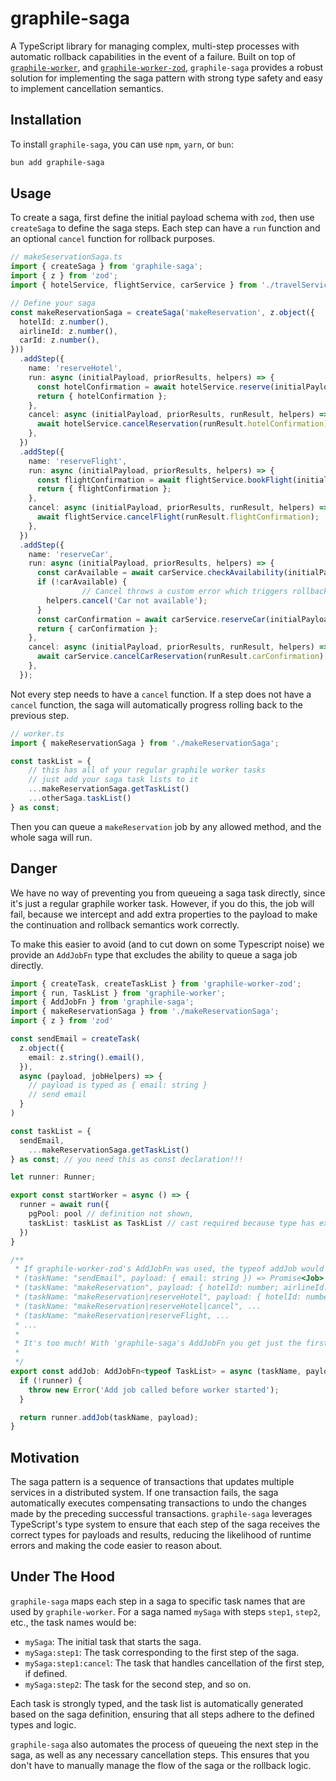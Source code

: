 # graphile-saga

A TypeScript library for managing complex, multi-step processes with automatic rollback capabilities in the event of a failure.
Built on top of [`graphile-worker`](https://github.com/graphile/worker), and
[`graphile-worker-zod`](https://github.com/ben-pr-p/graphile-worker-zod), 
`graphile-saga` provides a robust solution for implementing the saga pattern with strong type safety and 
easy to implement cancellation semantics.

## Installation

To install `graphile-saga`, you can use `npm`, `yarn`, or `bun`:

```bash
bun add graphile-saga
```

## Usage

To create a saga, first define the initial payload schema with `zod`, then use `createSaga` to define the saga steps. Each step can have a `run` function and an optional `cancel` function for rollback purposes.

```typescript
// makeSeservationSaga.ts
import { createSaga } from 'graphile-saga';
import { z } from 'zod';
import { hotelService, flightService, carService } from './travelServices';

// Define your saga
const makeReservationSaga = createSaga('makeReservation', z.object({
  hotelId: z.number(),
  airlineId: z.number(),
  carId: z.number(),
}))
  .addStep({
    name: 'reserveHotel',
    run: async (initialPayload, priorResults, helpers) => {
      const hotelConfirmation = await hotelService.reserve(initialPayload.hotelId);
      return { hotelConfirmation };
    },
    cancel: async (initialPayload, priorResults, runResult, helpers) => {
      await hotelService.cancelReservation(runResult.hotelConfirmation);
    },
  })
  .addStep({
    name: 'reserveFlight',
    run: async (initialPayload, priorResults, helpers) => {
      const flightConfirmation = await flightService.bookFlight(initialPayload.airlineId);
      return { flightConfirmation };
    },
    cancel: async (initialPayload, priorResults, runResult, helpers) => {
      await flightService.cancelFlight(runResult.flightConfirmation);
    },
  })
  .addStep({
    name: 'reserveCar',
    run: async (initialPayload, priorResults, helpers) => {
      const carAvailable = await carService.checkAvailability(initialPayload.carId);
      if (!carAvailable) {
				// Cancel throws a custom error which triggers rollbacks all the way up
        helpers.cancel('Car not available');
      }
      const carConfirmation = await carService.reserveCar(initialPayload.carId);
      return { carConfirmation };
    },
    cancel: async (initialPayload, priorResults, runResult, helpers) => {
      await carService.cancelCarReservation(runResult.carConfirmation);
    },
  });
```

Not every step needs to have a `cancel` function. If a step does not have a `cancel` function, the saga will automatically progress
rolling back to the previous step.

```typescript
// worker.ts
import { makeReservationSaga } from './makeReservationSaga';

const taskList = {
	// this has all of your regular graphile worker tasks
	// just add your saga task lists to it
	...makeReservationSaga.getTaskList()
	...otherSaga.taskList()
} as const;
```

Then you can queue a `makeReservation` job by any allowed method, and the whole saga will run.

## Danger

We have no way of preventing you from queueing a saga task directly, since it's just a regular graphile worker task.
However, if you do this, the job will fail, because we intercept and add extra properties to the payload 
to make the continuation and rollback semantics work correctly.

To make this easier to avoid (and to cut down on some Typescript noise) we provide an `AddJobFn` type that excludes the
ability to queue a saga job directly.

```typescript
import { createTask, createTaskList } from 'graphile-worker-zod';
import { run, TaskList } from 'graphile-worker';
import { AddJobFn } from 'graphile-saga';
import { makeReservationSaga } from './makeReservationSaga';
import { z } from 'zod'

const sendEmail = createTask(
  z.object({
    email: z.string().email(),
  }),
  async (payload, jobHelpers) => {
    // payload is typed as { email: string }
    // send email
  }
)

const taskList = {
  sendEmail,
	...makeReservationSaga.getTaskList()
} as const; // you need this as const declaration!!!

let runner: Runner;

export const startWorker = async () => {
  runner = await run({
    pgPool: pool // definition not shown,
    taskList: taskList as TaskList // cast required because type has extra info graphile-worker doesn't want
  })
}

/**
 * If graphile-worker-zod's AddJobFn was used, the typeof addJob would be:
 * (taskName: "sendEmail", payload: { email: string }) => Promise<Job>
 * (taskName: "makeReservation", payload: { hotelId: number; airlineId: number; carId: number; }) => Promise<Job>
 * (taskName: "makeReservation|reserveHotel", payload: { hotelId: number; airlineId: number; carId: number; }) => Promise<Job>
 * (taskName: "makeReservation|reserveHotel|cancel", ...
 * (taskName: "makeReservation|reserveFlight, ...
 * ...
 * 
 * It's too much! With 'graphile-saga's AddJobFn you get just the first two.
 * 
 */
export const addJob: AddJobFn<typeof TaskList> = async (taskName, payload) => {
  if (!runner) {
    throw new Error('Add job called before worker started');
  }

  return runner.addJob(taskName, payload);
}
```

## Motivation

The saga pattern is a sequence of transactions that updates multiple services in a distributed system. If one transaction fails, the saga automatically executes compensating transactions to undo the changes made by the preceding successful transactions. `graphile-saga` leverages TypeScript's type system to ensure that each step of the saga receives the correct types for payloads and results, reducing the likelihood of runtime errors and making the code easier to reason about.

## Under The Hood

`graphile-saga` maps each step in a saga to specific task names that are used by `graphile-worker`. For a saga named `mySaga` with steps `step1`, `step2`, etc., the task names would be:

- `mySaga`: The initial task that starts the saga.
- `mySaga:step1`: The task corresponding to the first step of the saga.
- `mySaga:step1:cancel`: The task that handles cancellation of the first step, if defined.
- `mySaga:step2`: The task for the second step, and so on.

Each task is strongly typed, and the task list is automatically generated based on the saga definition, ensuring that all steps adhere to the defined types and logic.

`graphile-saga` also automates the process of queueing the next step in the saga, as well as any necessary cancellation steps. This ensures that you don't have to manually manage the flow of the saga or the rollback logic.

